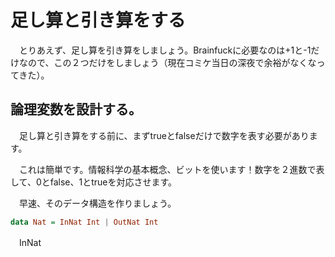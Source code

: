 # 足し算と引き算をする

　とりあえず、足し算を引き算をしましょう。Brainfuckに必要なのは+1と-1だけなので、この２つだけをしましょう（現在コミケ当日の深夜で余裕がなくなってきた）。

## 論理変数を設計する。

　足し算と引き算をする前に、まずtrueとfalseだけで数字を表す必要があります。

　これは簡単です。情報科学の基本概念、ビットを使います！数字を２進数で表して、0とfalse、1とtrueを対応させます。

　早速、そのデータ構造を作りましょう。

```hs
data Nat = InNat Int | OutNat Int
```

　InNat